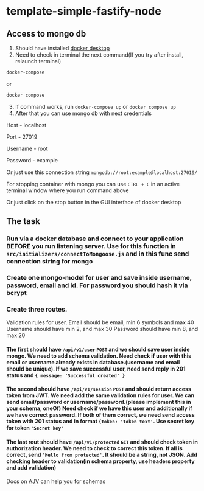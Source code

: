 # template-simple-fastify-node

## Access to mongo db

1. Should have installed [docker desktop](https://www.docker.com/products/docker-desktop/)
2. Need to check in terminal the next command(If you try after install, relaunch terminal)
```bash
docker-compose
```
or
```bash
docker compose
```
3. If command works, run ```docker-compose up``` or ```docker compose up```
4. After that you can use mongo db with next credentials

Host - localhost

Port - 27019

Username - root

Password - example

Or just use this connection string
```mongodb://root:example@localhost:27019/```

For stopping container with mongo you can use ```CTRL + C``` in an active terminal window where you run command above

Or just click on the stop button in the GUI interface of docker desktop


## The task

### Run via a docker database and connect to your application BEFORE you run listening server. Use for this function in ```src/initializers/connectToMongoose.js``` and in this func send connection string for mongo

### Create one mongo-model for user and save inside username, password, email and id. For password you should hash it via bcrypt

### Create three routes.

Validation rules for user.
Email should be email, min 6 symbols and max 40
Username should have min 2, and max 30
Password should have min 8, and max 20

#### The first should have ```/api/v1/user``` ```POST``` and we should save user inside mongo. We need to add schema validation. Need check if user with this email or username already exists in database.(username and email should be unique). If we save successful user, need send reply in 201 status and ```{ message: 'Successful created' }```
#### The second should have ```/api/v1/session``` ```POST``` and should return access token from JWT. We need add the same validation rules for user. We can send email/password or username/password.(please implement this in your schema, oneOf) Need check if we have this user and additionally if we have correct password. If both of them correct, we need send access token with 201 status and in format ```{token: 'token text'```. Use secret key for token ```'Secret key'```
#### The last rout should have ```/api/v1/protected``` ```GET``` and should check token in authorization header. We need to check to correct this token. If all is correct, send ```'Hello from protected'```. It should be a string, not JSON. Add checking header to validation(in schema property, use headers property and add validation)

Docs on [AJV](https://ajv.js.org/json-schema.html) can help you for schemas
